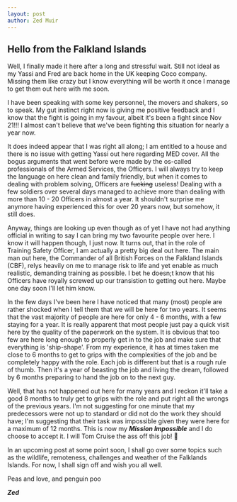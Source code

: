 ```yaml
---
layout: post
author: Zed Muir
---
```


## Hello from the Falkland Islands

Well, I finally made it here after a long and stressful wait. Still not ideal as my Yassi and Fred are back home in the UK keeping Coco company. Missing them like crazy but I know everything will be worth it once I manage to get them out here with me soon. 

I have been speaking with some key personnel, the movers and shakers, so to speak. My gut instinct right now is giving me positive feedback and I know that the fight is going in my favour, albeit it's been a fight since Nov 21!!! I almost can't believe that we've been fighting this situation for nearly a year now. 

It does indeed appear that I was right all along; I am entitled to a house and there is no issue with getting Yassi out here regarding MED cover.  All the bogus arguments that went before were made by the os-called professionals of the Armed Services, the Officers.  I will always try to keep the language on here clean and family friendly, but when it comes to dealing with problem solving, Officers are ~~fucking~~ useless! Dealing with a few soldiers over several days managed to achieve more than dealing with more than 10 - 20 Officers in almost a year. It shouldn't surprise me anymore having experienced this for over 20 years now, but somehow, it still does. 

Anyway, things are looking up even though as of yet I have not had anything official in writing to say I can bring my two favourite people over here. I know it will happen though, I just now. It turns out, that in the role of Training Safety Officer, I am actually a pretty big deal out here. The main man out here, the Commander of all British Forces on the Falkland Islands (CBF), relys heavily on me to manage risk to life and yet enable as much realistic, demanding training as possible.  I bet he doesn;t know that his Officers have royally screwed up our transistion to getting out here. Maybe one day soon I'll let him know. 

In the few days I've been here I have noticed that many (most) people are rather shocked when I tell them that we will be here for two years. It seems that the vast majority of people are here for only 4 - 6 months, with a few staying for a year. It is really apparent that most people just pay a quick visit here by the quality of the paperwork on the system. It is obvious that too few are here long enough to properly get in to the job and make sure that everything is 'ship-shape'. From my experience, it has at times taken me close to 6 months to get to grips with the complexities of the job and be completely happy with the role. Each job is different but that is a rough rule of thumb. Then it's a year of beasting the job and living the dream, followed by 6 months preparing to hand the job on to the next guy. 

Well, that has not happened out here for many years and I reckon it'll take a good 8 months to truly get to grips with the role and put right all the wrongs of the previous years. I'm not suggesting for one minute that my predecessors were not up to standard or did not do the work they should have; I'm suggesting that their task was impossible given they were here for a maximum of 12 months. This is now my ***Mission Impossible*** and I do choose to accept it. I will Tom Cruise the ass off this job! 🤣

In an upcoming post at some point soon, I shall go over some topics such as the wildlife, remoteness, challenges and weather of the Falklands Islands. For now, I shall sign off and wish you all well. 

Peas and love, and penguin poo

***Zed***